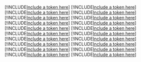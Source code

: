 [!INCLUDE[Include a token here](refs1520837799455/r1.md)]
[!INCLUDE[Include a token here](refs1520837799455/r2.md)]
[!INCLUDE[Include a token here](refs1520837799455/r3.md)]
[!INCLUDE[Include a token here](refs1520837799455/r4.md)]
[!INCLUDE[Include a token here](refs1520837799455/r5.md)]
[!INCLUDE[Include a token here](refs1520837799455/r6.md)]
[!INCLUDE[Include a token here](refs1520837799455/r7.md)]
[!INCLUDE[Include a token here](refs1520837799455/r8.md)]
[!INCLUDE[Include a token here](refs1520837799455/r9.md)]
[!INCLUDE[Include a token here](refs1520837799455/r10.md)]
[!INCLUDE[Include a token here](refs1520837799455/r11.md)]
[!INCLUDE[Include a token here](refs1520837799455/r12.md)]
[!INCLUDE[Include a token here](refs1520837799455/r13.md)]
[!INCLUDE[Include a token here](refs1520837799455/r14.md)]
[!INCLUDE[Include a token here](refs1520837799455/r15.md)]
[!INCLUDE[Include a token here](refs1520837799455/r16.md)]
[!INCLUDE[Include a token here](refs1520837799455/r17.md)]
[!INCLUDE[Include a token here](refs1520837799455/r18.md)]
[!INCLUDE[Include a token here](refs1520837799455/r19.md)]
[!INCLUDE[Include a token here](refs1520837799455/r20.md)]
